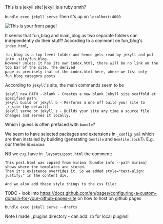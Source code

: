 This is a jekyll site! jekyll is a ruby smth?

`bundle exec jekyll serve` Then it's up on `localhost:4000`

![This is your front page!](front_page.png)

It seems that fun_blog and main_blog as two separate folders can independently do their stuff?
According to a commont on fun_blog's `index.html`,

```
fun_blog is a top level folder and hence gets read by jekyll and put into _site/fun_blog.
However unless it has its own index.html, there will be no link on the top bar of the site. The derived
page is precisely that of the index.html here, where we list only fun_blog category posts
```

According to `jekyll`'s site, the main commands seem to be

```
jekyll new PATH --blank - Creates a new blank Jekyll site scaffold at specified path.
jekyll build or jekyll b - Performs a one off build your site to ./_site (by default).
jekyll serve or jekyll s - Builds your site any time a source file changes and serves it locally.
```

Which I guess is often prefaced with `bundle`?

We seem to have selected packages and extensions in `_config.yml` which are then installed by building (generating `Gemfile` and `Gemfile.lock`?). E.g. our theme is `minima`

NB we e.g. have in `_layouts/post.html` the comment:

```
This post.html was copied from minima (bundle info --path minima) shows where the templates are stored.
Then it's existence overrides it. So we added style="text-align: justify;" in the content div.

And we also add these style things to the css file:
```

TODO - look into <https://docs.github.com/en/pages/configuring-a-custom-domain-for-your-github-pages-site> on how to host on github pages

`bundle exec jekyll serve --drafts`

Note I made _plugins directory - can add .rb for local plugins!